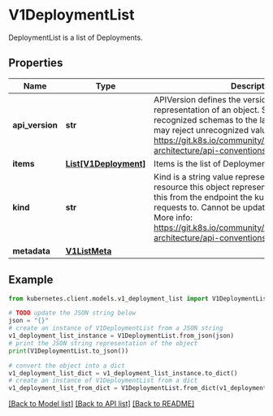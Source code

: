 # V1DeploymentList

DeploymentList is a list of Deployments.

## Properties

Name | Type | Description | Notes
------------ | ------------- | ------------- | -------------
**api_version** | **str** | APIVersion defines the versioned schema of this representation of an object. Servers should convert recognized schemas to the latest internal value, and may reject unrecognized values. More info: https://git.k8s.io/community/contributors/devel/sig-architecture/api-conventions.md#resources | [optional] 
**items** | [**List[V1Deployment]**](V1Deployment.md) | Items is the list of Deployments. | 
**kind** | **str** | Kind is a string value representing the REST resource this object represents. Servers may infer this from the endpoint the kubernetes.client submits requests to. Cannot be updated. In CamelCase. More info: https://git.k8s.io/community/contributors/devel/sig-architecture/api-conventions.md#types-kinds | [optional] 
**metadata** | [**V1ListMeta**](V1ListMeta.md) |  | [optional] 

## Example

```python
from kubernetes.client.models.v1_deployment_list import V1DeploymentList

# TODO update the JSON string below
json = "{}"
# create an instance of V1DeploymentList from a JSON string
v1_deployment_list_instance = V1DeploymentList.from_json(json)
# print the JSON string representation of the object
print(V1DeploymentList.to_json())

# convert the object into a dict
v1_deployment_list_dict = v1_deployment_list_instance.to_dict()
# create an instance of V1DeploymentList from a dict
v1_deployment_list_from_dict = V1DeploymentList.from_dict(v1_deployment_list_dict)
```
[[Back to Model list]](../README.md#documentation-for-models) [[Back to API list]](../README.md#documentation-for-api-endpoints) [[Back to README]](../README.md)


